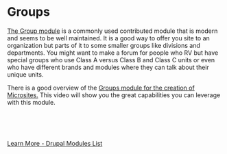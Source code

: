 
# Groups

[The Group module](https://www.drupal.org/project/group) is a commonly used contributed module that is modern and seems to be well maintained.  It is a good way to offer you site to an organization but parts of it to some smaller groups like divisions and departments.  You might want to make a forum for people who RV but have special groups who use Class A versus Class B and Class C units or even who have different brands and modules where they can talk about their unique units.<br>

There is a good overview of the [Groups module for the creation of Microsites.](https://www.youtube.com/watch?v=Ns4SUtyiYFs)  This video will show you the great capabilities you can leverage with this module.


<br>
<br>
<br>

[Learn More - Drupal Modules List](../chapters.md#drupal-modules)
